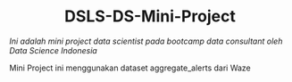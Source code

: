 <h1 align="center">
DSLS-DS-Mini-Project
<br>
</h1>

*Ini adalah mini project data scientist pada bootcamp data consultant oleh Data Science Indonesia*

Mini Project ini menggunakan dataset aggregate_alerts dari Waze
